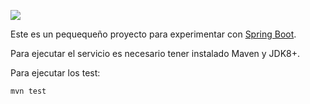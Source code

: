 ![](https://travis-ci.org/wilgustavo/contactos.svg?branch=master)

Este es un pequequeño proyecto para experimentar con [Spring Boot](https://spring.io/projects/spring-boot).

Para ejecutar el servicio es necesario tener instalado Maven y JDK8+.

Para ejecutar los test:

    mvn test

